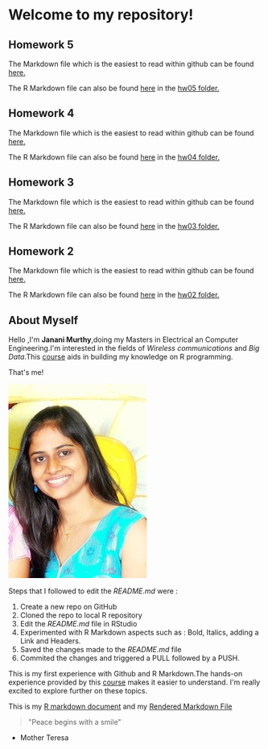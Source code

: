 # Welcome to my repository!

## Homework 5

The Markdown file which is the easiest to read within github can be found [here.](https://github.com/jmurthy12/STAT545-hw-murthy-janani/tree/master/hw05) 

The R Markdown file can also be found [here](https://github.com/jmurthy12/STAT545-hw-murthy-janani/tree/master/hw05/hw05.Rmd) in the  [hw05 folder.](https://github.com/jmurthy12/STAT545-hw-murthy-janani/tree/master/hw05)

## Homework 4

The Markdown file which is the easiest to read within github can be found [here.](https://github.com/jmurthy12/STAT545-hw-murthy-janani/tree/master/hw04) 

The R Markdown file can also be found [here](https://github.com/jmurthy12/STAT545-hw-murthy-janani/tree/master/hw04/Homework04_dataReshaping.Rmd) in the  [hw04 folder.](https://github.com/jmurthy12/STAT545-hw-murthy-janani/tree/master/hw04)

## Homework 3

The Markdown file which is the easiest to read within github can be found [here.](https://github.com/jmurthy12/STAT545-hw-murthy-janani/tree/master/hw03) 

The R Markdown file can also be found [here](https://github.com/jmurthy12/STAT545-hw-murthy-janani/tree/master/hw03/hw03_gapminder.Rmd) in the  [hw03 folder.](https://github.com/jmurthy12/STAT545-hw-murthy-janani/tree/master/hw03)

## Homework 2

The Markdown file which is the easiest to read within github can be found [here.](https://github.com/jmurthy12/STAT545-hw02-murthy-janani/tree/master/hw02) 

The R Markdown file can also be found [here](https://github.com/jmurthy12/STAT545-hw02-murthy-janani/blob/master/hw02/hw02_gapminder.Rmd) in the  [hw02 folder.](https://github.com/jmurthy12/STAT545-hw02-murthy-janani/tree/master/hw02)

## About Myself
Hello ,I'm **Janani Murthy**,doing my Masters in Electrical an Computer Engineering.I'm interested in the fields of *Wireless communications* and *Big Data*.This [course](https://github.com/STAT545-UBC) aids in building my knowledge on R programming.

That's me!

![That's me!](https://github.com/jmurthy12/STAT545-hw-murthy-janani/blob/master/hw01/Janani_Murthy.jpg)

Steps that I followed to edit the *README.md* were :
1. Create a new repo on GitHub
2. Cloned the repo to local  R repository
3. Edit the *README.md* file in RStudio
4. Experimented with R Markdown aspects such as : Bold, Italics, adding a Link and Headers.
5. Saved the changes made to the *README.md* file
6. Commited the changes and triggered a PULL followed by a PUSH.

This is my first experience with Github and R Markdown.The hands-on experience provided by this [course](https://github.com/STAT545-UBC) makes it easier to understand. I'm really excited to explore further on these topics. 

This is my [R markdown document](https://github.com/jmurthy12/STAT545-hw-murthy-janani/blob/master/hw01/hw01_gapminder.Rmd) and my [Rendered Markdown File](https://github.com/jmurthy12/STAT545-hw-murthy-janani/blob/master/hw01/hw01_gapminder.md)


> "Peace begins with a smile"
   - Mother Teresa

